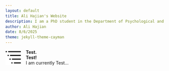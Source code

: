 ```yaml
---
layout: default
title: Ali Hajian's Website
description: I am a PhD student in the Department of Psychological and Brain Sciences at the University of Massachusetts Amherst. My research focuses on the role morality plays in conflict between groups of people, both in the past and present.
author: Ali Hajian
date: 8/6/2025
theme: jekyll-theme-cayman
---
```

<style>
.work-item {
  display: flex;
  align-items: flex-start;
  margin-bottom: 1.5em;
}
.work-icon {
  flex: 0 0 50px;
  margin-right: 15px;
  width: 40px;
}
.work-text {
  flex: 1;
}
</style>


<div class="work-item">
  <img src="assets/images/list-right.svg" alt="Icon" class="work-icon">
  <div class="work-text">
    <strong>Test.<br>Test!</strong><br>
    I am currently Test...
  </div>
</div>